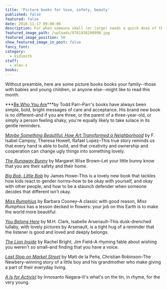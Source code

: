 ```yaml
---
title: 'Picture books for love, safety, beauty'
published: false
featured: false
date: 2016-11-17 09:00:00
description: For when someone small (or large) needs a quick dose of the good in this world.
featured_image_path: /uploads/9781938298998.jpg
featured_image_position: 50
show_featured_image_in_post: false
fancy_font:
category:
  - kidsmith
staff:
  - alex-s
books:
---
```



Without preamble, here are some picture books books your family--those with babies and young children, or anyone else--might like to read this month.

***[Be Who You Are](http://www.brooklinebooksmith-shop.com/book/9780316265232)***by Todd Parr–Parr's books have always been simple, bold, bright messages of care and acceptance. His brand new book is no different–and if you are three, or the parent of a three-year-old, or simply a person feeling shaky, you're equally likely to take solace in its gentle reminders.

[*Maybe Something Beautiful: How Art Transformed a Neighborhood*](http://www.brooklinebooksmith-shop.com/book/9780544357693) by F. Isabel Campoy, Theresa Howell, Rafael Lopez–This true story reminds us that every hand is able to build, and that creativity and ownership and cooperation can change ugly things into something lovely.

[*The Runaway Bunny*](http://www.brooklinebooksmith-shop.com/book/9780064430180) by Margaret Wise Brown–Let your little bunny know that you are their safety and their home.

[*Big Bob, Little Bob*](http://www.brooklinebooksmith-shop.com/book/9780763644369) by James Howe–This is a lovely new book that tackles how kids react to gender norms–how to be okay with yourself, and okay with other people, and how to be a staunch defender when someone decides that different isn't okay.

[*Miss Rumphius*](http://www.brooklinebooksmith-shop.com/book/9780140505399) by Barbara Cooney–A classic with good reason, *Miss Rumphius* has a lesson decked in flowers: your job on this Earth is to make the world more beautiful.

[*You Belong Here*](http://www.brooklinebooksmith-shop.com/book/9781938298998) by M.H. Clark, Isabelle Arsenault–This dusk-drenched lullaby, with lovely pictures by Arsenault, is a tight hug of a reminder that the listener is good and loved and deeply belongs.

[*The Lion Inside*](http://www.brooklinebooksmith-shop.com/book/9780545873505) by Rachel Bright, Jim Field–A rhyming fable about wishing you weren't so small–and finding that you have a voice.

[*Last Stop on Market Street*](http://www.brooklinebooksmith-shop.com/book/9780399257742) by Matt de la Pe&ntilde;a, Christian Robinson–The Newbery-winning story of a little boy and his grandmother who make giving a part of their everyday living.

[*A Is for Activist*](http://www.brooklinebooksmith-shop.com/book/9781609805395) by Innosanto Nagara–It's what's on the tin, in rhyme, for the very young.